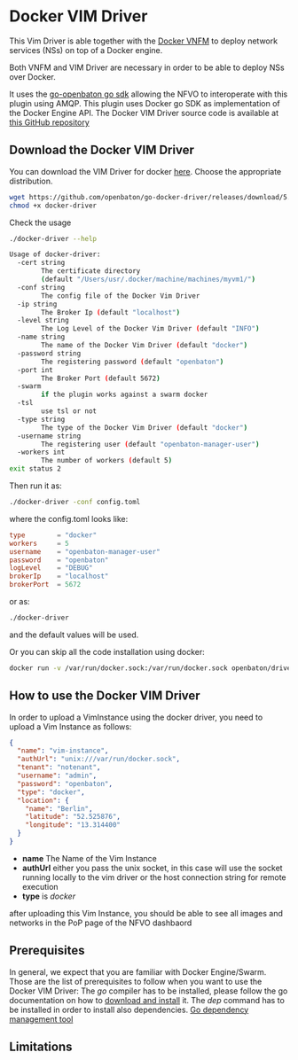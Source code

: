 # Docker VIM Driver

This Vim Driver is able together with the [Docker VNFM][docker-vnfm] to deploy network services (NSs) on top of a Docker engine.

Both VNFM and VIM Driver are necessary in order to be able to deploy NSs over Docker.

It uses the [go-openbaton go sdk](https://github.com/openbaton/go-openbaton) allowing the NFVO to interoperate with this plugin using AMQP.
This plugin uses Docker go SDK as implementation of the Docker Engine API. The Docker VIM Driver source code is available at [this GitHub repository](https://github.com/openbaton/go-docker-driver)

## Download the Docker VIM Driver

You can download the VIM Driver for docker [here](https://github.com/openbaton/go-docker-driver/releases/). Choose the appropriate distribution.

```bash
wget https://github.com/openbaton/go-docker-driver/releases/download/5.0.0/go-docker-driver-darwin-amd64 -O docker-driver
chmod +x docker-driver
```

Check the usage

```bash
./docker-driver --help

Usage of docker-driver:
  -cert string
    	The certificate directory
        (default "/Users/usr/.docker/machine/machines/myvm1/")
  -conf string
    	The config file of the Docker Vim Driver
  -ip string
    	The Broker Ip (default "localhost")
  -level string
    	The Log Level of the Docker Vim Driver (default "INFO")
  -name string
    	The name of the Docker Vim Driver (default "docker")
  -password string
    	The registering password (default "openbaton")
  -port int
    	The Broker Port (default 5672)
  -swarm
    	if the plugin works against a swarm docker
  -tsl
    	use tsl or not
  -type string
    	The type of the Docker Vim Driver (default "docker")
  -username string
    	The registering user (default "openbaton-manager-user")
  -workers int
    	The number of workers (default 5)
exit status 2
```

Then run it as:

```bash
./docker-driver -conf config.toml
```

where the config.toml looks like:
```toml
type        = "docker"
workers     = 5
username    = "openbaton-manager-user"
password    = "openbaton"
logLevel    = "DEBUG"
brokerIp    = "localhost"
brokerPort  = 5672
```

or as:
```bash
./docker-driver
```
and the default values will be used.

Or you can skip all the code installation using docker:

```bash
docker run -v /var/run/docker.sock:/var/run/docker.sock openbaton/driver-docker-go driver-docker-go
```

## How to use the Docker VIM Driver

In order to upload a VimInstance using the docker driver, you need to upload a Vim Instance as follows:

```json
{
  "name": "vim-instance",
  "authUrl": "unix:///var/run/docker.sock",
  "tenant": "notenant",
  "username": "admin",
  "password": "openbaton",
  "type": "docker",
  "location": {
    "name": "Berlin",
    "latitude": "52.525876",
    "longitude": "13.314400"
  }
}
```

* **name** The Name of the Vim Instance
* **authUrl** either you pass the unix socket, in this case will use the socket running locally to the vim driver or the host connection string for remote execution
* **type** is _docker_

after uploading this Vim Instance, you should be able to see all images and networks in the PoP page of the NFVO dashbaord

## Prerequisites

In general, we expect that you are familiar with Docker Engine/Swarm. Those are the list of prerequisites to follow when you want to use the Docker VIM Driver:
The _go_ compiler has to be installed, please follow the go documentation on how to [download and install](https://golang.org/dl/) it.
The _dep_ command has to be installed in order to install also dependencies. [Go dependency management tool](https://github.com/golang/dep)


## Limitations

[docker-vnfm]: docker-vnfm.md
[fokus-logo]: https://raw.githubusercontent.com/openbaton/openbaton.github.io/master/images/fokus.png
[openbaton]: http://openbaton.org
[openbaton-doc]: http://openbaton.org/documentation
[openbaton-github]: http://github.org/openbaton
[openbaton-logo]: https://raw.githubusercontent.com/openbaton/openbaton.github.io/master/images/openBaton.png
[openbaton-mail]: mailto:users@openbaton.org
[openbaton-twitter]: https://twitter.com/openbaton
[tub-logo]: https://raw.githubusercontent.com/openbaton/openbaton.github.io/master/images/tu.png
[dummy-vnfm-amqp]: https://github.com/openbaton/dummy-vnfm-amqp
[get-openbaton-org]: http://get.openbaton.org/plugins/stable/
[pop-registration]: pop-registration.md
